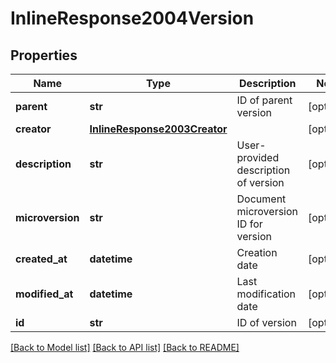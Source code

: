 # InlineResponse2004Version

## Properties
Name | Type | Description | Notes
------------ | ------------- | ------------- | -------------
**parent** | **str** | ID of parent version | [optional] 
**creator** | [**InlineResponse2003Creator**](InlineResponse2003Creator.md) |  | [optional] 
**description** | **str** | User-provided description of version | [optional] 
**microversion** | **str** | Document microversion ID for version | [optional] 
**created_at** | **datetime** | Creation date | [optional] 
**modified_at** | **datetime** | Last modification date | [optional] 
**id** | **str** | ID of version | [optional] 

[[Back to Model list]](../README.md#documentation-for-models) [[Back to API list]](../README.md#documentation-for-api-endpoints) [[Back to README]](../README.md)


